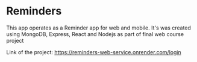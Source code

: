 # Reminders
This app operates as a Reminder app for web and mobile. It's was created using MongoDB, Express, React and Nodejs
as part of final web course project

Link of the project: https://reminders-web-service.onrender.com/login
